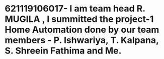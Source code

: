 # 621119106017- I am team head R. MUGILA , I summitted the project-1 Home Automation done by our team members - P. Ishwariya, T. Kalpana, S. Shreein Fathima and Me.
